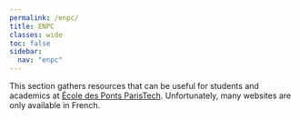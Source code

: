 ```yaml
---
permalink: /enpc/
title: ENPC
classes: wide
toc: false
sidebar:
  nav: "enpc"
---
```


This section gathers resources that can be useful for students and academics at [École des Ponts ParisTech](https://ecoledesponts.fr/en). Unfortunately, many websites are only available in French.

